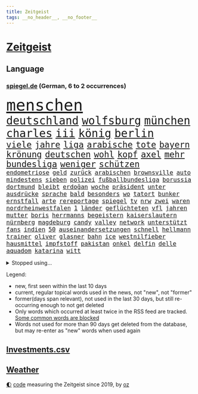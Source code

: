 ```yaml
---
title: Zeitgeist
tags: __no_header__, __no_footer__
---
```


# [Zeitgeist](https://oliz.io/zeitgeist/)

## Language

<h3><a href="https://www.spiegel.de" target="_blank">spiegel.de</a> (German, 6 to 2 occurrences)</h3>
<p style="font-family:monospace">
<span style="font-size:32pt"><a href="news_links.html#menschen" class="current">menschen</a></span>
<br>
<span style="font-size:22pt"><a href="news_links.html#deutschland" class="current">deutschland</a></span>
<span style="font-size:22pt"><a href="news_links.html#wolfsburg" class="current">wolfsburg</a></span>
<span style="font-size:22pt"><a href="news_links.html#münchen" class="current">münchen</a></span>
<span style="font-size:22pt"><a href="news_links.html#charles" class="current">charles</a></span>
<span style="font-size:22pt"><a href="news_links.html#iii" class="current">iii</a></span>
<span style="font-size:22pt"><a href="news_links.html#könig" class="current">könig</a></span>
<span style="font-size:22pt"><a href="news_links.html#berlin" class="current">berlin</a></span>
<br>
<span style="font-size:17pt"><a href="news_links.html#viele" class="current">viele</a></span>
<span style="font-size:17pt"><a href="news_links.html#jahre" class="current">jahre</a></span>
<span style="font-size:17pt"><a href="news_links.html#liga" class="current">liga</a></span>
<span style="font-size:17pt"><a href="news_links.html#arabische" class="new">arabische</a></span>
<span style="font-size:17pt"><a href="news_links.html#tote" class="current">tote</a></span>
<span style="font-size:17pt"><a href="news_links.html#bayern" class="current">bayern</a></span>
<span style="font-size:17pt"><a href="news_links.html#krönung" class="current">krönung</a></span>
<span style="font-size:17pt"><a href="news_links.html#deutschen" class="current">deutschen</a></span>
<span style="font-size:17pt"><a href="news_links.html#wohl" class="current">wohl</a></span>
<span style="font-size:17pt"><a href="news_links.html#kopf" class="current">kopf</a></span>
<span style="font-size:17pt"><a href="news_links.html#axel" class="current">axel</a></span>
<span style="font-size:17pt"><a href="news_links.html#mehr" class="current">mehr</a></span>
<span style="font-size:17pt"><a href="news_links.html#bundesliga" class="current">bundesliga</a></span>
<span style="font-size:17pt"><a href="news_links.html#weniger" class="current">weniger</a></span>
<span style="font-size:17pt"><a href="news_links.html#schützen" class="current">schützen</a></span>
<br>
<span style="font-size:12pt"><a href="news_links.html#endometriose" class="current">endometriose</a></span>
<span style="font-size:12pt"><a href="news_links.html#geld" class="current">geld</a></span>
<span style="font-size:12pt"><a href="news_links.html#zurück" class="current">zurück</a></span>
<span style="font-size:12pt"><a href="news_links.html#arabischen" class="current">arabischen</a></span>
<span style="font-size:12pt"><a href="news_links.html#brownsville" class="new">brownsville</a></span>
<span style="font-size:12pt"><a href="news_links.html#auto" class="current">auto</a></span>
<span style="font-size:12pt"><a href="news_links.html#mindestens" class="current">mindestens</a></span>
<span style="font-size:12pt"><a href="news_links.html#sieben" class="current">sieben</a></span>
<span style="font-size:12pt"><a href="news_links.html#polizei" class="current">polizei</a></span>
<span style="font-size:12pt"><a href="news_links.html#fußballbundesliga" class="current">fußballbundesliga</a></span>
<span style="font-size:12pt"><a href="news_links.html#borussia" class="current">borussia</a></span>
<span style="font-size:12pt"><a href="news_links.html#dortmund" class="current">dortmund</a></span>
<span style="font-size:12pt"><a href="news_links.html#bleibt" class="current">bleibt</a></span>
<span style="font-size:12pt"><a href="news_links.html#erdoğan" class="current">erdoğan</a></span>
<span style="font-size:12pt"><a href="news_links.html#woche" class="current">woche</a></span>
<span style="font-size:12pt"><a href="news_links.html#präsident" class="current">präsident</a></span>
<span style="font-size:12pt"><a href="news_links.html#unter" class="current">unter</a></span>
<span style="font-size:12pt"><a href="news_links.html#ausdrücke" class="new">ausdrücke</a></span>
<span style="font-size:12pt"><a href="news_links.html#sprache" class="current">sprache</a></span>
<span style="font-size:12pt"><a href="news_links.html#bald" class="current">bald</a></span>
<span style="font-size:12pt"><a href="news_links.html#besonders" class="current">besonders</a></span>
<span style="font-size:12pt"><a href="news_links.html#wo" class="current">wo</a></span>
<span style="font-size:12pt"><a href="news_links.html#tatort" class="current">tatort</a></span>
<span style="font-size:12pt"><a href="news_links.html#bunker" class="current">bunker</a></span>
<span style="font-size:12pt"><a href="news_links.html#ernstfall" class="current">ernstfall</a></span>
<span style="font-size:12pt"><a href="news_links.html#arte" class="current">arte</a></span>
<span style="font-size:12pt"><a href="news_links.html#rereportage" class="current">rereportage</a></span>
<span style="font-size:12pt"><a href="news_links.html#spiegel" class="current">spiegel</a></span>
<span style="font-size:12pt"><a href="news_links.html#tv" class="current">tv</a></span>
<span style="font-size:12pt"><a href="news_links.html#nrw" class="current">nrw</a></span>
<span style="font-size:12pt"><a href="news_links.html#zwei" class="current">zwei</a></span>
<span style="font-size:12pt"><a href="news_links.html#waren" class="current">waren</a></span>
<span style="font-size:12pt"><a href="news_links.html#nordrheinwestfalen" class="current">nordrheinwestfalen</a></span>
<span style="font-size:12pt"><a href="news_links.html#1" class="current">1</a></span>
<span style="font-size:12pt"><a href="news_links.html#länder" class="current">länder</a></span>
<span style="font-size:12pt"><a href="news_links.html#geflüchteten" class="current">geflüchteten</a></span>
<span style="font-size:12pt"><a href="news_links.html#vfl" class="current">vfl</a></span>
<span style="font-size:12pt"><a href="news_links.html#jahren" class="current">jahren</a></span>
<span style="font-size:12pt"><a href="news_links.html#mutter" class="current">mutter</a></span>
<span style="font-size:12pt"><a href="news_links.html#boris" class="current">boris</a></span>
<span style="font-size:12pt"><a href="news_links.html#herrmanns" class="current">herrmanns</a></span>
<span style="font-size:12pt"><a href="news_links.html#begeistern" class="current">begeistern</a></span>
<span style="font-size:12pt"><a href="news_links.html#kaiserslautern" class="current">kaiserslautern</a></span>
<span style="font-size:12pt"><a href="news_links.html#nürnberg" class="current">nürnberg</a></span>
<span style="font-size:12pt"><a href="news_links.html#magdeburg" class="current">magdeburg</a></span>
<span style="font-size:12pt"><a href="news_links.html#candy" class="current">candy</a></span>
<span style="font-size:12pt"><a href="news_links.html#valley" class="current">valley</a></span>
<span style="font-size:12pt"><a href="news_links.html#network" class="new">network</a></span>
<span style="font-size:12pt"><a href="news_links.html#unterstützt" class="current">unterstützt</a></span>
<span style="font-size:12pt"><a href="news_links.html#fans" class="current">fans</a></span>
<span style="font-size:12pt"><a href="news_links.html#indien" class="current">indien</a></span>
<span style="font-size:12pt"><a href="news_links.html#50" class="current">50</a></span>
<span style="font-size:12pt"><a href="news_links.html#auseinandersetzungen" class="current">auseinandersetzungen</a></span>
<span style="font-size:12pt"><a href="news_links.html#schnell" class="current">schnell</a></span>
<span style="font-size:12pt"><a href="news_links.html#hellmann" class="new">hellmann</a></span>
<span style="font-size:12pt"><a href="news_links.html#trainer" class="current">trainer</a></span>
<span style="font-size:12pt"><a href="news_links.html#oliver" class="current">oliver</a></span>
<span style="font-size:12pt"><a href="news_links.html#glasner" class="new">glasner</a></span>
<span style="font-size:12pt"><a href="news_links.html#bahn" class="current">bahn</a></span>
<span style="font-size:12pt"><a href="news_links.html#ice" class="current">ice</a></span>
<span style="font-size:12pt"><a href="news_links.html#westnilfieber" class="new">westnilfieber</a></span>
<span style="font-size:12pt"><a href="news_links.html#hausmittel" class="new">hausmittel</a></span>
<span style="font-size:12pt"><a href="news_links.html#impfstoff" class="new">impfstoff</a></span>
<span style="font-size:12pt"><a href="news_links.html#pakistan" class="current">pakistan</a></span>
<span style="font-size:12pt"><a href="news_links.html#onkel" class="current">onkel</a></span>
<span style="font-size:12pt"><a href="news_links.html#delfin" class="new">delfin</a></span>
<span style="font-size:12pt"><a href="news_links.html#delle" class="new">delle</a></span>
<span style="font-size:12pt"><a href="news_links.html#aquadom" class="new">aquadom</a></span>
<span style="font-size:12pt"><a href="news_links.html#katarina" class="current">katarina</a></span>
<span style="font-size:12pt"><a href="news_links.html#witt" class="current">witt</a></span>
</p>
<details>
<summary>Stopped using...</summary>
<p class="former" style="font-size:12pt">
daniel(928) entscheidungen(928) erholung(927) becker(926) bedeuten(926) konfrontiert(926) schlechten(926) atmosphäre(925) plus(925) berichte(924) doppelt(924) entlastet(924) flick(924) führerschein(924) generalsekretär(924) hacker(924) hansi(924) maß(924) metropole(924) nigeria(924) vollständig(924) beteiligten(923) durchsetzen(923) gestoßen(923) handeln(923) hieß(923) schwangere(923) 50000(922) gefährliche(922) gelegt(922) leichter(922) lewandowski(922) lukaschenko(922) erklärte(921) geschichten(921) insgesamt(921) pocht(921) tieren(921) unrecht(921) videobotschaft(921) eng(920) hass(920) prüfung(920) taylor(920) vergessen(920) österreichischen(920) 35(919) bekannten(919) debüt(919) netzwerken(919) 37(918) chefin(918) entlässt(918) kapitol(918) träumen(918) verlängern(918) beziehungen(917) durchsuchungen(917) gespräche(917) hubschrauber(917) internen(917) jagd(917) konjunktur(917) sachsen(917) spätestens(917) ungarns(917) amerika(916) nahezu(916) rafael(916) 44(915) erkrankt(915) irak(915) belarussische(914) debatten(914) kardinal(914) rainer(914) streichen(914) verzicht(914) zählen(914) aktuell(913) ausgeliefert(913) freilassung(913) überraschung(913) crash(912) digitalen(912) gebrochen(912) hotels(912) löste(912) regt(912) 10(911) themen(911) torhüter(911) wirtschaftlichen(911) gewinner(910) siegen(910) venezuela(910) dar(909) lücke(909) schlimmste(909) stieg(909) bundestrainer(908) voraussetzungen(908) hürden(907) nase(907) beteiligung(906) brite(906) frachter(906) reagierten(906) schwierige(906) schäden(906) provokation(905) schaffte(905) raumstation(904) überholt(904) staffel(903) todesopfer(903) em(902) juristisch(902) berühmten(901) reduzieren(901) öffentliche(901) gesundheitsministerium(900) hinten(900) auflagen(899) nationalen(899) rechtzeitig(899) hängen(897) begrüßt(896) favorit(896) züge(896) heftigen(895) produziert(895) empfehlung(894) zuspruch(891) bundesverfassungsgericht(888) provoziert(888) finanzielle(887) niedrig(887) heutigen(886) kongress(884) spannend(883) annäherung(878) herausforderungen(876) sprit(874) johannes(870) heizen(869) entbrannt(866) 85(858) billiger(856) ausweg(853) woelki(838) rasche(818) expräsidenten(801) gregor(758) lahm(757) bewirbt(753) abgestürzt(743) gebeten(741) mitverantwortlich(740) geehrt(726) willkommen(724) unfälle(709) gestanden(697) tennisstar(693) benzinpreise(676) wenigsten(667) adac(661) ohnehin(654) bundesanwaltschaft(653) norwegische(651) kollision(617) immobilienmarkt(616) rätselhafte(607) parlaments(606) gerissen(602) verstecken(601) haushalt(590) bestätigte(589) staatsbesuch(585) offene(581) fünftel(569) abhängigkeit(568) schränkt(568) mehrwertsteuer(566) vorfeld(565) basketballstar(564) floyd(560) einschätzungen(555) abkommen(553) beider(551) stern(548) betrunken(546) övp(543) volksverhetzung(539) versuche(530) ausgeben(522) gestiegene(517) vatikan(513) museen(512) schärfere(509) winfried(505) erwiesen(494) pink(486) ruhrgebiet(486) kanzlers(482) getäuscht(479) nadal(478) weiten(477) audi(473) oscar(473) rennstall(471) einrichtungen(470) vorbereiten(470) verringern(467) kehrtwende(466) untergang(466) dj(460) sankt(460) zählte(458) nutzten(451) krankheiten(448) erneuert(445) helikopter(442) vergleichsweise(442) einheit(436) unwetter(432) fähigkeiten(430) 40000(427) bill(426) air(420) jennifer(413) drohten(412) stabil(412) südamerika(410) abtreibungen(407) spiegelbildungsnewsletter(406) fünften(404) nebenbei(402) hochrangigen(401) hochschule(401) finnische(398) typ(398) starkregen(397) mutige(395) zugegeben(395) herzen(394) 2035(393) tyson(392) starkes(388) natobeitritt(386) sexualisierte(385) angestellte(377) nationalelf(375) weitermachen(368) arbeitslosigkeit(367) zuschauern(366) öpnv(361) verzichtete(352) verdrängen(348) lokführer(345) isoliert(344) wütende(341) rüsten(339) mordfall(336) exuspräsident(335) politisches(333) bedingung(332) empfohlen(332) lidl(330) waggons(327) ausgezahlt(325) black(320) befeuert(317) kühnert(317) versinkt(317) 54(316) spdgeneralsekretär(315) offensichtlich(314) stärksten(314) verhaftung(313) anlauf(308) drogenboss(308) terrororganisation(308) jimmy(307) erdrutsche(306) polizeibeamte(303) christina(301) jagt(301) osnabrück(301) profi(301) geprüft(300) wozu(300) lena(298) schwimmen(298) tirol(295) klarheit(293) schulschließungen(292) deutsch(289) eigenheim(288) atomkraftwerken(287) großaufgebot(287) erdbeben(285) fassungslos(285) olympiasieger(282) usmilitär(281) erich(280) formen(280) verbrauch(278) lagen(275) repressionen(274) verstanden(274) frist(273) juristisches(273) streicheln(273) toilette(272) innenstadt(271) einnahme(270) fpö(270) dankbar(269) abitur(267) antony(267) blackout(265) neueste(265) unterkunft(264) eingebracht(263) äußerst(263) kilowattstunde(261) skifahrer(260) nachhaltigkeit(259) regensburg(259) aufbau(258) heizung(258) schied(258) führten(256) virginia(256) psychischen(255) positioniert(254) notwendig(252) trailer(252) traten(252) durchs(250) erkranken(250) professor(250) kriminalpolizei(249) europameisterschaft(248) spitzen(245) produzent(244) intensiver(243) aufzugeben(240) abwehren(237) angezeigt(237) träumt(237) künstlich(235) patzte(232) töne(232) strenger(231) kita(229) verstöße(228) faktor(227) nachspiel(227) talkshow(226) gerechtfertigt(225) strategen(223) täterin(223) befürworten(222) dunkle(222) entstehen(222) luftverteidigungssystem(219) verbrachte(219) toren(218) ökosystem(218) konten(216) stemmen(215) fame(212) walk(212) bulgarien(211) senioren(210) 85jährige(209) exoplaneten(208) inspiziert(207) stärkere(207) astronauten(206) lissabon(206) nachweisen(206) palästinensische(206) einsamkeit(205) entzieht(205) kinderpornografie(205) rückschlägen(205) spiegelrecherche(205) fußballnationalspieler(204) laufende(204) bedeutende(203) höheren(203) nationaltrainer(203) betrogen(202) pflichten(202) vernunft(202) information(201) mittelstand(201) silva(201) schokolade(200) verkehrsbetriebe(199) hall(198) hauptdarstellerin(198) sauber(197) dirk(196) verhältnissen(196) adidas(195) besatzung(194) gedreht(194) noah(193) sondertribunal(192) strategischen(192) bundesstraße(190) verzeichnen(190) riesiges(188) eröffnete(187) datenanalyse(186) deckel(186) nachlass(186) fdpfinanzminister(185) forschung(184) kulissen(183) manipuliert(183) schönste(183) baupreise(182) kohleausstieg(182) litten(182) mama(182) ohio(180) satelliten(180) kohl(179) bedrohungen(177) brutaler(176) höchst(176) rekordpreis(174) dichter(172) baustellen(171) norddeutschen(171) rückendeckung(171) auswanderer(169) gerichts(169) fassungslosigkeit(168) westküste(167) begehrt(166) leere(166) beantworten(165) sam(165) knie(163) kronzeuge(163) spielzeug(163) zulassen(163) bahnt(162) eric(162) nachrichtenagentur(162) erreichbar(161) petersplatz(161) widmen(159) pistole(158) comedy(157) foxconn(156) häufigsten(155) episode(154) gleise(154) wahlniederlage(154) johnny(153) usfirma(153) liberale(152) privatjets(152) einstige(151) itamar(151) freiheitsstrafen(150) spielraum(150) greene(149) journal(149) luise(149) marjorie(149) straßenblockaden(149) transportiert(149) hirn(148) netanyahus(147) grundgesetz(146) ibizaaffäre(146) 190(145) 53(144) bestellungen(144) cyberkriminellen(143) augenzeuge(142) bewaffnet(142) koreanischen(142) wegfallen(142) siemens(141) russell(139) inhaftierter(138) bankmanfried(137) bundesjustizminister(137) glimpflich(137) melbourne(137) rheinland(137) technologien(137) tomaten(137) anscheinend(136) nico(136) ehrlich(135) saudiarabische(135) bangladesch(134) duda(134) engländer(134) geringen(133) go(133) mancher(133) steigern(133) asylbewerber(132) dfbelf(132) korruptionsermittlungen(132) mächtige(132) symbolik(132) getränke(131) kiewer(131) auflaufen(130) wundern(130) ghana(129) little(129) sicherheitsexperte(128) 71(127) hintergründen(127) kaution(127) netzbetreiber(127) strafanzeige(127) wahlrecht(127) greenpeace(126) tvexperte(126) muster(125) verarbeiten(125) verleihen(125) escooter(124) ewige(124) kostenlos(124) maier(124) niemanden(124) praxen(124) streitigkeiten(124) harscher(123) geraubt(122) pfarrer(122) überholen(122) erkennbar(121) klinsmann(121) rammt(120) labbadia(119) schulmädchen(119) stillen(119) jumbojet(118) dreier(117) eingestehen(117) renommierte(117) trotzt(117) akten(116) daniels(116) rathaus(116) stormy(116) aufgefallen(115) lebenszeit(115) bisweilen(114) 1994(113) mehrjährige(113) rekordhoch(113) strafverfolgung(113) abgeschlagen(112) erfolgsserie(112) erlaubnis(112) mittelpunkt(112) strange(112) säuglinge(112) neuendorf(111) salat(110) schimpfte(110) weltsport(109) wendung(109) zurückzuerobern(109) betreffen(108) sammlungen(107) jener(106) käse(106) milliardenhöhe(106) stücke(106) gewölbe(105) moritz(105) verbote(104) wohnort(103) lehre(102) pontifex(102) erweisen(101) arktische(100) aussieht(99) hoffentlich(99) oberfranken(99) quarantänepflicht(99) brannten(98) cohen(98) ludwig(98) rüstet(98) schichten(98) typen(98) unpünktlich(98) djirsarai(97) erprobt(97) missbrauchsvorwürfen(97) reihen(97) einträge(96) ablauf(95) arbeitstag(95) elektrische(95) exuspräsidenten(95) unbrauchbar(95) zirkus(95) bukarest(94) nowitzki(94) oberhaupt(94) soest(94) tate(94) gebildet(93) marie(93) pablo(93) bellevue(92) grünenchefin(92) minderjährig(92) ricarda(92) shows(92) befiehlt(91) einsame(91) grundnahrungsmittel(91) kloster(91) unglaubliche(91) entlang(90) every(90) nähert(90) rektor(90) repariert(90) träumereien(90) vorcoronaniveau(90) adam(89) alternde(89) führungsschwäche(89) irgendwie(89) kinderreporterinnen(89) archäologie(88) hardliner(88) verkürzung(88) wasserstoff(88) zukommen(88) herbei(87) königliche(87) studentinnen(87) versprochenen(87) 66jährige(86) abstimmungen(86) bildzeitung(86) charlie(86) fatalen(86) hoffe(86) verkehrsunfall(86) virgin(86) autofahren(85) di(85) kondo(85) nada(85) verdächtigt(85) verschlechtere(85) zahlreicher(85) zurückholen(85) event(84) gärtnerei(84) krebsmedikamente(84) mcdonald’s(84) orthodoxe(84) traumata(84) umfasst(84) uran(84) zurückliegenden(84) beerdigen(83) brennpunkt(83) cornwall(83) fahrbahn(83) soja(83) utah(83) widersprüchliche(83) außengrenzen(82) beruht(82) bundeswehrübung(82) durchsuchung(82) eingegangen(82) fell(82) führungswechsel(82) griffen(82) re(82) streamer(82) unverhältnismäßige(82) ausflügen(81) ausgewählte(81) belastend(81) binneni(81) busse(81) bürokratie(81) dsds(81) geldes(81) gleichgewicht(81) gros(81) houellebecq(81) lothar(81) nordamerika(81) schuldengrenze(81) steuersenkungen(81) 5000(80) aufgearbeitet(80) baldigen(80) bremst(80) fleischkonsum(80) kultusministerkonferenz(80) mychailo(80) pascha(80) sportwagen(80) vorgeschmack(80) vorschriften(80) beliebtheit(79) einbruchs(79) frachtschiff(79) geflohener(79) jubelt(79) scheiterns(79) spritze(79) staatsgebiets(79) antidopingagentur(78) fach(78) herrschaft(78) komische(78) natomitglied(78) axt(77) evp(77) kilometern(77) überschreiten(77) berge(76) bildet(76) gleiche(76) hadern(76) immobilienbesitzer(76) ingenieur(76) kira(76) konkurrenzkampf(76) tagelangen(76) zahlungsausfall(76) stoffe(75) uralte(75) bahngesellschaft(74) drosselt(74) gestiegener(74) hänge(74) kriegsgebiet(74) leide(74) niederländischen(74) schlugen(74) sportvorstand(74) teilzeit(74) verbreiteten(74) zögern(74) angeschlagen(73) belarussischer(73) carl(73) gedemütigt(73) mehrtägiger(73) pädagogen(73) quereinstieg(73) teilgenommen(73) ticken(73) vermeintlicher(73) verträgt(73) dragshows(72) fußballbundesligist(72) gravierende(72) neunjährigen(72) rate(72) tarifrunde(72) transfer(72) ampelstreit(71) begrüßung(71) bronchitis(71) markante(71) milliardensumme(71) spitzenkoch(71) absturzstelle(70) allergiker(70) dom(70) gesetzlich(70) lauf(70) läufer(70) pfosten(70) stürmten(70) umfassenden(70) urteilen(70) auslandsreise(69) gegenstand(69) geschäftsleitung(69) maximilian(69) raubkatzen(69) rechtfertigen(69) scholz’(69) topklubs(69) beschlüsse(68) oppositionspartei(68) autobahnprojekte(67) kläger(67) limousine(67) niederösterreich(67) flächendeckenden(66) gebiss(66) pilotprojekt(66) präsidentschaftskandidat(65) rabe(65) beantwortet(64) bereitstellen(64) geschmiedet(64) gestreckt(64) journalistenvereinigung(64) usmusiker(64) aufstehen(63) escobar(63) fragerunde(63) gesprungen(63) media(63) offizier(63) schienennetz(63) wichtigere(63) häfen(62) kanzlerpartei(62) milliardendeal(62) spürbare(62) tingelte(62) vermeintliche(62) koalitionsausschuss(61) lautstark(61) leisteten(61) multimillionär(61) police(61) staatsfonds(61) stockte(61) tattoos(61) turbo(61) usmedien(61) zutiefst(61) 2007(60) 2045(60) begannen(60) ewigkeit(60) nicola(60) pavel(60) polizeiliche(60) saarbrücken(60) sturgeon(60) verschnaufen(60) augenhöhe(59) domenico(59) dorfes(59) fernhalten(59) mysteriöser(59) tedesco(59) terrorverdachts(59) bärlauch(58) erdbebenopfer(58) rohstoffen(58) winteroffensive(58) zielen(58) packt(57) renoviert(57) waffenarsenal(57) abstiegskandidat(56) albträumen(56) ergebniskrise(56) regatta(56) schicke(56) songwriter(56) abstiegssorgen(55) einlassen(55) eklige(55) förderprogramm(55) gebrochene(55) kaiser(55) konzerngeschichte(55) lada(55) parteichefs(55) riskante(55) sushi(55) sushiterror(55) tabubrüche(55) vorausgegangen(55) wettbewerbe(55) abrechnung(54) bezahlbar(54) entflechtung(54) mitgeprägt(54) onlineshop(54) schulmisere(54) seniorinnen(54) erhöhten(53) güterzugs(53) hindernisse(53) katja(53) komponist(53) lives(53) lotto(53) matter(53) siedler(53) zweithöchste(53) kahlschlag(52) leichenfund(52) leiterin(52) trümmerteile(52) härtefallhilfen(51) kuhmilch(51) niederlegen(51) nsverstrickungen(51) schwachsinn(51) tierischen(51) abschiebung(50) berechnen(50) diesjährigen(50) k(50) rechner(50) teures(50) aufschluss(49) auslandsbesuch(49) rotgrünrot(49) spitzenspiel(49) usaußenministerium(49) abschlussprüfungen(48) eimer(48) exgouverneur(48) gesundheitsschutz(48) wütenden(48) arbeitsgericht(47) demonstrativ(47) härtefallkommission(47) neid(47) pham(47) phi(47) verhandlungstisch(47) vermehren(47) aktiver(46) enthielt(46) ernüchterung(46) konzerthauses(46) 54jährigen(45) auferlegt(45) hamilton(45) lewis(45) reportage(45) schwerverbrecher(45) sondieren(45) stürme(45) einigte(44) gegenverkehr(44) genervt(44) nazizeit(44) podoljak(44) sechsstellige(44) studiert(44) tierarten(44) verlängerten(44) wörth(44) drangsaliert(43) höhepunkt(43) lutz(43) unterwandern(43) unvermeidlich(43) berlinale(42) bronzezeit(42) eingeständnis(42) ofen(42) wachsender(42) zuschlagen(42) alligator(41) billionen(41) exklub(41) gesichter(41) gründlich(41) beschlagnahmte(40) kipping(40) mythen(40) orangutan(40) priorität(40) unzureichender(40) vermutung(40) zerknirscht(40) computerchips(39) dachten(39) gesprächen(39) müde(39) preisbremse(39) publik(39) succession(39) jugend(38) rosatom(38) angreift(37) beschränken(37) dominieren(37) gejagt(37) hochschulart(37) laborpanne(37) schiffes(37) trotzig(37) wuhan(37) ankommen(36) besserem(36) dominator(36) königsetappe(36) lupe(36) midjourney(36) offizieller(36) schwimmt(36) ergebnissen(35) filip(35) klebeproteste(35) natomitgliedschaft(35) umgangen(35) ungeschlagen(35) verbrennermotoren(35) weiterentwicklung(35) erworben(34) koalitionsverhandlungen(34) spiegelkorrespondentin(34) verpassten(34) brennen(33) county(33) einkaufen(33) medieninteresse(33) miriam(33) nächster(33) pflegebedürftigen(33) rücklagen(33) verbrennungsmotors(33) entkriminalisierung(32) parker(32) roger(32) waters(32) cyberangriffe(31) erleichterungen(31) hülkenberg(31) komödie(31) mittagessen(31) optionen(31) sicherheitsrat(31) zurückgegeben(31) schwellen(30) themenpark(30) gibney(29) hommage(29) platzhirsche(29) unklare(29) vorstellt(29) wolkenkratzer(29) geschehen(28) hasse(28) newsletters(28) parlamentswahl(28) unglücklich(28) verursachte(28) wüteten(28) benziner(27) bestandskunden(27) brühl(27) fechten(27) gewehr(27) heizungspläne(27) jenz(27) verifiziert(27) anlegern(26) bodycams(26) einflussnahme(26) konsumenten(26) ölheizungen(26) abneigung(25) eindringt(25) huwara(25) idealen(25) illusion(25) luke(25) miami(25) milliardenprogramm(25) parteichefin(25) religiöse(25) stabile(25) beleg(24) obduktion(24) regierungsarbeit(24) terzić(24) vergiftung(24) verkleinern(24) choupomoting(23) geflüchtet(23) kompetenzen(23) sabotage(23) bildungssystem(22) kondom(22) maul(22) nordstreampipeline(22) pornodarstellerin(22) weibchen(22) neonazis(21) sackgasse(21) stillende(21) videospiel(21) angestiftet(20) bundesverwaltungsgericht(20) ideale(20) rum(20) sabine(20) verlernt(20) übergriffig(20) sommerspielen(19) donau(18) intelligente(18) vergangenem(18) vorhat(18) erdöl(17) erkrankungen(17) goldpreis(17) heimlich(17) intensiv(17) krachte(17) kuhle(17) äußeren(17) erstaunlich(16) fehlern(16) freudenberg(16) zwölfjährige(16) überwachungskamera(16) cs(15) dinosaurier(15) einzuhalten(15) existenzielle(15) noten(15) signale(15) usbanken(15) europarats(14) vermieste(14) boxberg(13) deutschlandreise(13) geschmiert(13) jr(13) konsole(13) milliardengeschäft(13) talk(13) zugeschanzt(13) nachdenken(12) primär(12) sofortiger(12) astronaut(11) bijan(11) boykottieren(11) inhaftieren(11) konfrontationskurs(11) konzentrieren(11) mehrtägigen(11) regionalbanken(11) sprachkritik(11) tornado(11) usförderprogramm(11)
</p>
</details>
<p>Legend:
<ul>
<li><span class="new">new</span>, first seen within the last 10 days</li>
<li><span class="current">current</span>, regular topical words used in the news, not "new", not "former"</li>
<li><span class="former">former(days span relevant)</span>, not used in the last 30 days, but still re-occurring enough to not get deleted</li>
<li>Only words which occurred at least twice in the RSS feed are tracked. <a href="language/filters.py">Some common words are blocked</a></li>
<li>Words not used for more than 90 days get deleted from the database, but may re-enter as "new" words when used again</li>
</ul>
</p>

## [Investments](investments.html)[.csv](investments.csv)

## [Weather](weather.html)

<footer>
<a href="javascript:toggleTheme()" class="nav">🌓</a>
<a href="https://github.com/ooz/zeitgeist">code</a> measuring the Zeitgeist since 2019, by <a href="https://oliz.io">oz</a>
</footer>
